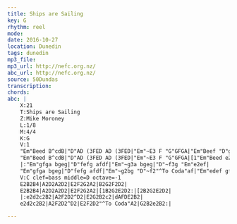 ```yaml
---
title: Ships are Sailing
key: G
rhythm: reel 
mode:
date: 2016-10-27
location: Dunedin
tags: dunedin
mp3_file:
mp3_url: http://nefc.org.nz/
abc_url: http://nefc.org.nz/
source: 50Dundas
transcription:
chords: 
abc: |
    X:21
    T:Ships are Sailing
    Z:Mike Moroney
    L:1/8
    M:4/4
    K:G
    V:1
    "Em"Beed B^cdB|"D"AD (3FED AD (3FED|"Em"~E3 F "G"GFGA|"Em"Beef "D"gfed|
    "Em"Beed B^cdB|"D"AD (3FED AD (3FED|"Em"~E3 F "G"GFGA|[1"Em"Beed e2ed:|[2"Em"Beed e2ef|
    |:"Em"gfga bgeg|"D"fefg afdf|"Em"~g3a bgeg|"D"~f3g "Em"e2ef|
    "Em"gfga bgeg|"D"fefg afdf|"Em"~g2bg "D"~f2"^To Coda"af|"Em"edef gfed:|
    V:C clef=bass middle=D octave=-1
    E2B2B4|A2D2A2D2|E2F2G2A2|B2G2F2D2|
    E2B2B4|A2D2A2D2|E2F2G2A2|[1B2G2E2D2:|[2B2G2E2D2|
    |:e2d2c2B2|A2F2D2^D2|E2G2B2c2|dAFDE2B2|
    e2d2c2B2|A2F2D2^D2|E2F2D2"^To Coda"A2|G2B2e2B2:|

---
```

